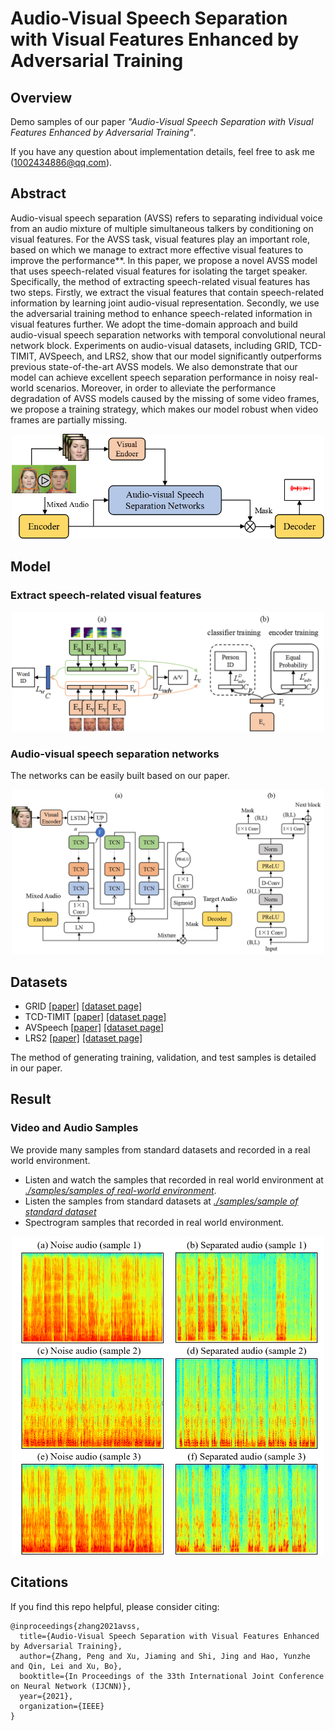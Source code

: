 # Audio-Visual Speech Separation with Visual Features Enhanced by Adversarial Training

## Overview
Demo samples of our paper *"Audio-Visual Speech Separation with Visual Features Enhanced by Adversarial Training"*. 

If you have any question about implementation details, feel free to ask me (1002434886@qq.com).

## Abstract
Audio-visual speech separation (AVSS) refers to separating individual voice from an audio mixture of multiple simultaneous talkers by conditioning on visual features. For the
AVSS task, visual features play an important role, based on which we manage to extract more effective visual features to improve the performance**. In this paper, we propose a novel AVSS model that uses speech-related visual features for isolating the target speaker. Specifically, the method of extracting speech-related visual features has two steps. Firstly, we extract the visual features that contain speech-related information by learning joint audio-visual representation. Secondly, we use the adversarial training method
to enhance speech-related information in visual features further. We adopt the time-domain approach and build audio-visual speech separation networks with temporal convolutional neural network block. Experiments on audio-visual datasets, including GRID, TCD-TIMIT, AVSpeech, and LRS2, show that our model significantly outperforms previous state-of-the-art AVSS models. We also demonstrate that our model can achieve excellent speech separation performance in noisy real-world scenarios. Moreover, in order to alleviate the performance degradation of AVSS models caused by the missing of some video frames, we propose a training strategy, which makes our model robust when video frames are partially missing. 

<div align=center><img width="500" src="./image/Figure2.png" alt="The framework of our model"/></div>

## Model
### Extract speech-related visual features
<div align=center><img width="500" src="./image/Figure3.png" alt="Visual model of extracting visual-speech feature"/></div>

### Audio-visual speech separation networks
The networks can be easily built based on our paper.
<div align=center><img width="500" src="./image/Figure4.png" alt="Audio-visual speech separation networks"/></div>

## Datasets
* GRID [[paper]](http://www.laslab.org/wp-content/uploads/an_audio-visual_corpus_for_speech_perception_and_automatic_speech_recognition.pdf) [[dataset page]](http://spandh.dcs.shef.ac.uk/gridcorpus/)
* TCD-TIMIT [[paper]](https://ieeexplore.ieee.org/abstract/document/7050271) [[dataset page]](https://sigmedia.tcd.ie/TCDTIMIT/)
* AVSpeech [[paper]](https://arxiv.org/pdf/1804.03619.pdf) [[dataset page]](https://looking-to-listen.github.io/avspeech/index.html)
* LRS2 [[paper]](https://www.robots.ox.ac.uk/~vgg/publications/2019/Afouras19/afouras18c.pdf) [[dataset page]](http://www.robots.ox.ac.uk/~vgg/data/lip_reading/lrs2.html)

The method of generating training, validation, and test samples is detailed in our paper.

## Result
### Video and Audio Samples
We provide many samples from standard datasets and recorded in a real world environment. 
- Listen and watch the samples that recorded in real world environment at [*./samples/samples of real-world environment*](./samples/samples%20of%20real-world%20environment).
- Listen the samples from standard datasets at [*./samples/sample of standard dataset*](https://github.com/aispeech-lab/advr-avss/tree/master/samples/samples%20of%20standard%20dataset)
- Spectrogram samples that recorded in real world environment.
<div align=center><img width="500" src="./image/Figure1.png" alt="Spectrogram samples"/></div>

## Citations

If you find this repo helpful, please consider citing:

```
@inproceedings{zhang2021avss,
  title={Audio-Visual Speech Separation with Visual Features Enhanced by Adversarial Training},
  author={Zhang, Peng and Xu, Jiaming and Shi, Jing and Hao, Yunzhe and Qin, Lei and Xu, Bo},
  booktitle={In Proceedings of the 33th International Joint Conference on Neural Network (IJCNN)},
  year={2021},
  organization={IEEE}
}
```
